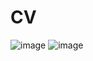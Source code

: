 # CV
![image](https://github.com/rabarbra/cv/releases/download/v0.0.6/cv_de.png)
![image](https://github.com/rabarbra/cv/releases/download/v0.0.6/cv_en.png)
